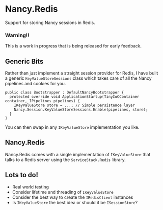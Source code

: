 # Nancy.Redis
Support for storing Nancy sessions in Redis.

### Warning!!
This is a work in progress that is being released for early feedback.

## Generic Bits
Rather than just implement a straight session provider for Redis, I have built a generic `KeyValueStoreSessions` class which takes care of all the Nancy pipelines and cookies for you.

```
public class Bootstrapper : DefaultNancyBootstrapper {
  protected override void ApplicationStartup(TinyIoCContainer container, IPipelines pipelines) {
    IKeyValueStore store = ...; // Simple persistence layer
    Nancy.Session.KeyValueStoreSessions.Enable(pipelines, store);
  }
}
```

You can then swap in any `IKeyValueStore` implementation you like.

## Nancy.Redis
Nancy.Redis comes with a single implementation of `IKeyValueStore` that talks to a Redis server using the `ServiceStack.Redis` library.

## Lots to do!
* Real world testing
* Consider lifetime and threading of `IKeyValueStore`
* Consider the best way to create the `IRedisClient` instances
* Is `IKeyValueStore` the best idea or should it be `ISessionStore`?
